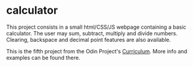 # calculator
This project consists in a small html/CSS/JS webpage containing a basic calculator.
The user may sum, subtract, multiply and divide numbers.
Clearing, backspace and decimal point features are also available.

This is the fifth project from the Odin Project's [Curriculum](https://www.theodinproject.com/lessons/calculator). More info and examples can be found there.
